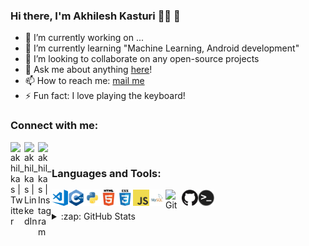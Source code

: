 ### Hi there, I'm Akhilesh Kasturi 👨‍💻 👋 

- 🔭 I’m currently working on ...
- 🌱 I’m currently learning "Machine Learning, Android development"
- 👯 I’m looking to collaborate on any open-source projects
- 💬 Ask me about anything [here][issues]!
- 📫 How to reach me: [mail me](mailto:akhilkas2001@gmail.com)
- ⚡ Fun fact: I love playing the keyboard!
<!--- 🤔 I’m looking for help with ...-->
### Connect with me:

[<img align="left" alt="akhil_kas | Twitter" width="22px" src="https://cdn.jsdelivr.net/npm/simple-icons@v3/icons/twitter.svg" />][twitter]
[<img align="left" alt="akhil_kas | LinkedIn" width="22px" src="https://cdn.jsdelivr.net/npm/simple-icons@v3/icons/linkedin.svg" />][linkedin]
[<img align="left" alt="akhil_kas | Instagram" width="22px" src="https://cdn.jsdelivr.net/npm/simple-icons@v3/icons/instagram.svg" />][instagram]

<br>

### Languages and Tools:

<img align="left" alt="Visual Studio Code" width="26px" src="https://raw.githubusercontent.com/github/explore/80688e429a7d4ef2fca1e82350fe8e3517d3494d/topics/visual-studio-code/visual-studio-code.png" />
<img align="left" alt="CPP" width="26px" src="https://raw.githubusercontent.com/github/explore/80688e429a7d4ef2fca1e82350fe8e3517d3494d/topics/cpp/cpp.png" />
<img align="left" alt="Python" width="26px" src="https://raw.githubusercontent.com/github/explore/80688e429a7d4ef2fca1e82350fe8e3517d3494d/topics/python/python.png" />
<img align="left" alt="HTML5" width="26px" src="https://raw.githubusercontent.com/github/explore/80688e429a7d4ef2fca1e82350fe8e3517d3494d/topics/html/html.png" />
<img align="left" alt="CSS3" width="26px" src="https://raw.githubusercontent.com/github/explore/80688e429a7d4ef2fca1e82350fe8e3517d3494d/topics/css/css.png" />
<img align="left" alt="JavaScript" width="26px" src="https://raw.githubusercontent.com/github/explore/80688e429a7d4ef2fca1e82350fe8e3517d3494d/topics/javascript/javascript.png" />
<img align="left" alt="MySQL" width="26px" src="https://raw.githubusercontent.com/github/explore/80688e429a7d4ef2fca1e82350fe8e3517d3494d/topics/mysql/mysql.png" />
<img align="left" alt="Git" width="26px" src="https://camo.githubusercontent.com/972b83b5e5f33e71f2c18414f088759f5dc9bfb7c8fc999ce48e630598d27966/68747470733a2f2f64657669636f6e732e6769746875622e696f2f64657669636f6e2f64657669636f6e2e6769742f69636f6e732f6769742f6769742d6f726967696e616c2e737667" />
<img align="left" alt="GitHub" width="26px" src="https://raw.githubusercontent.com/github/explore/78df643247d429f6cc873026c0622819ad797942/topics/github/github.png" />
<img align="left" alt="Terminal" width="26px" src="https://raw.githubusercontent.com/github/explore/80688e429a7d4ef2fca1e82350fe8e3517d3494d/topics/terminal/terminal.png" />

<br>
<br>

<details>
  <summary>:zap:  GitHub Stats</summary>

  [![AkhilKas's github stats](https://github-readme-stats.vercel.app/api?username=AkhilKas&show_icons=true&theme=radical)](https://github.com/AkhilKas/github-readme-stats)

  [![Top Langs](https://github-readme-stats.vercel.app/api/top-langs/?username=AkhilKas&theme=radical)](https://github.com/AkhilKas/github-readme-stats)

</details>

[issues]: https://github.com/AkhilKas/AkhilKas/issues
[twitter]: https://twitter.com/akhil_kas
[instagram]: https://www.instagram.com/akhil_kas/
[linkedin]: https://www.linkedin.com/in/akhilesh-kasturi/
